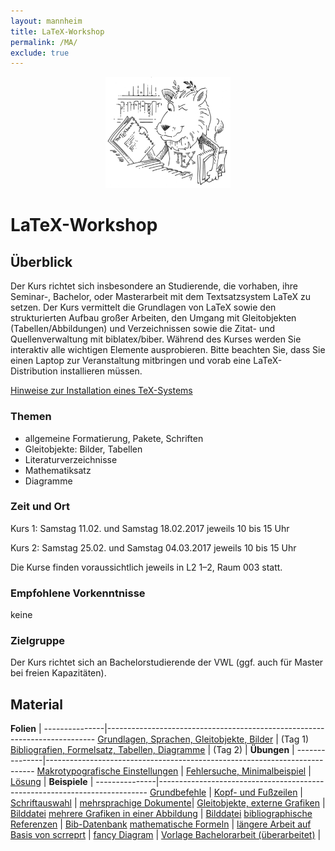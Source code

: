 ```yaml
---
layout: mannheim
title: LaTeX-Workshop
permalink: /MA/
exclude: true
---
```


<p style="text-align:center">
  <img src="ctan_lion.png" title="CTAN lion drawing by Duane Bibby; thanks to www.ctan.org" alt="CTAN lion" height="178" width="200">
</p>

# LaTeX-Workshop

## Überblick

Der Kurs richtet sich insbesondere an Studierende, die vorhaben, ihre Seminar-, Bachelor, oder Masterarbeit
mit dem Textsatzsystem LaTeX zu setzen. Der Kurs vermittelt die Grundlagen von LaTeX sowie den strukturierten Aufbau
großer Arbeiten, den Umgang mit Gleitobjekten (Tabellen/Abbildungen) und Verzeichnissen sowie die Zitat- und
Quellenverwaltung mit biblatex/biber. Während des Kurses werden Sie interaktiv alle wichtigen Elemente
ausprobieren. Bitte beachten Sie, dass Sie einen Laptop zur Veranstaltung mitbringen und vorab eine 
LaTeX-Distribution installieren müssen.

[Hinweise zur Installation eines TeX-Systems](./00_texlive_installation.pdf "Installationshinweise (PDF)")

### Themen

* allgemeine Formatierung, Pakete, Schriften
* Gleitobjekte: Bilder, Tabellen
* Literaturverzeichnisse
* Mathematiksatz
* Diagramme

### Zeit und Ort

Kurs 1: Samstag 11.02. und Samstag 18.02.2017 jeweils 10 bis 15 Uhr

Kurs 2: Samstag 25.02. und Samstag 04.03.2017 jeweils 10 bis 15 Uhr

Die Kurse finden voraussichtlich jeweils in L2 1–2, Raum 003 statt.

### Empfohlene Vorkenntnisse

keine

### Zielgruppe

Der Kurs richtet sich an Bachelorstudierende der VWL (ggf. auch für Master bei freien Kapazitäten).

## Material

**Folien**     |
---------------|---------------------------------------------------------------------------
[Grundlagen, Sprachen, Gleitobjekte, Bilder](./folien_tag1.pdf "Folien zu Tag 1 (PDF)")   | (Tag 1)
[Bibliografien, Formelsatz, Tabellen, Diagramme](./folien_tag2.pdf "Folien zu Tag 2 (PDF)") | (Tag 2)
|
**Übungen**    |
---------------|---------------------------------------------------------------------------
[Makrotypografische Einstellungen](./uebung_layout.tex "uebung_layout.tex")         |
[Fehlersuche, Minimalbeispiel](./uebung_fehlermeldungen.tex "uebung_fehlermeldungen.tex") | [Lösung](./uebung_fehlermeldungen_loesung.tex "uebung_fehlermeldungen_loesung.tex")
|
**Beispiele**  |
---------------|---------------------------------------------------------------------------
[Grundbefehle](./beispiel_grundbefehle.tex "beispiel_grundbefehle.tex")                   |
[Kopf- und Fußzeilen](./beispiel_kopfzeile.tex "beispiel_kopfzeile.tex")                  |
[Schriftauswahl](./beispiel_schriften.tex "beispiel_schriften.tex")                       |
[mehrsprachige Dokumente](./beispiel_mehrsprachigkeit.tex "beispiel_mehrsprachigkeit.tex")|
[Gleitobjekte, externe Grafiken](./beispiel_gleitobjekte.tex "beispiel_gleitobjekte.tex") | [Bilddatei](./raptor.pdf "raptor.pdf")
[mehrere Grafiken in einer Abbildung](./beispiel_subfigure.tex "beispiel_subfigure.tex")  | [Bilddatei](./raptor.pdf "raptor.pdf")
[bibliographische Referenzen](./beispiel_biblatex.tex "beispiel_biblatex.tex")            | [Bib-Datenbank](./referenzen.bib "referenzen.bib")
[mathematische Formeln](./beispiel_mathe.tex "beispiel_mathe.tex")                        |
[längere Arbeit auf Basis von scrreprt](./beispiel_laengere_arbeit.tex "beispiel_laengere_arbeit,tex")  |
[fancy Diagram](./beispiel_diagram.tex "beispiel_diagram.tex")                            |
[Vorlage Bachelorarbeit (überarbeitet)](./Vorlage_Bachelorarbeit_XeLaTeX.zip "Vorlage_Bachelorarbeit_XeLaTeX.zip")  |
